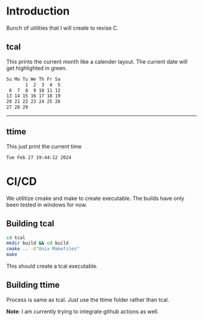# Introduction

Bunch of utilities that I will create to revise C. 

## tcal

This prints the current month like a calender layout. The current date will get highlighted in green.

```bash
Su Mo Tu We Th Fr Sa
       1  2  3  4  5
 6  7  8  9 10 11 12
13 14 15 16 17 18 19
20 21 22 23 24 25 26
27 28 29 
```
---
## ttime

This just print the current time

`Tue Feb 27 19:44:12 2024`


# CI/CD

We utilitize cmake and make to create executable. The builds have only been tested in windows for now. 

## Building tcal

```bash
cd tcal
mkdir build && cd build
cmake .. -G"Unix Makefiles"
make
```

This should create a tcal executable. 

## Building ttime

Process is same as tcal. Just use the ttime folder rather than tcal.

**Note**: I am currently trying to integrate github actions as well.
